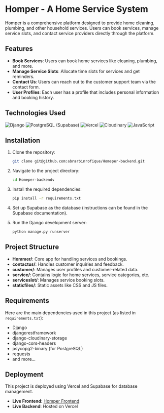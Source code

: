 # Homper - A Home Service System

Homper is a comprehensive platform designed to provide home cleaning, plumbing, and other household services. Users can book services, manage service slots, and contact service providers directly through the platform.

## Features

- **Book Services**: Users can book home services like cleaning, plumbing, and more.
- **Manage Service Slots**: Allocate time slots for services and get reminders.
- **Contact Us**: Users can reach out to the customer support team via the contact form.
- **User Profiles**: Each user has a profile that includes personal information and booking history.

## Technologies Used

![Django](https://img.shields.io/badge/Django-092E20?style=for-the-badge&logo=django&logoColor=white)
![PostgreSQL (Supabase)](https://img.shields.io/badge/PostgreSQL-316192?style=for-the-badge&logo=postgresql&logoColor=white)
![Vercel](https://img.shields.io/badge/Vercel-000000?style=for-the-badge&logo=vercel&logoColor=white)
![Cloudinary](https://img.shields.io/badge/Cloudinary-3448C5?style=for-the-badge&logo=cloudinary&logoColor=white)
![JavaScript](https://img.shields.io/badge/JavaScript-F7DF1E?style=for-the-badge&logo=javascript&logoColor=black)

## Installation

1. Clone the repository:
    ```bash
    git clone git@github.com:abrarbinrofique/Homeper-backend.git
    ```

2. Navigate to the project directory:
    ```bash
    cd Homeper-backendv
    ```

3. Install the required dependencies:
    ```bash
    pip install -r requirements.txt
    ```

4. Set up Supabase as the database (instructions can be found in the Supabase documentation).

5. Run the Django development server:
    ```bash
    python manage.py runserver
    ```

## Project Structure

- **Hommer/**: Core app for handling services and bookings.
- **contactus/**: Handles customer inquiries and feedback.
- **customer/**: Manages user profiles and customer-related data.
- **service/**: Contains logic for home services, service categories, etc.
- **serviceslot/**: Manages service booking slots.
- **staticfiles/**: Static assets like CSS and JS files.

## Requirements

Here are the main dependencies used in this project (as listed in `requirements.txt`):

- Django
- djangorestframework
- django-cloudinary-storage
- django-cors-headers
- psycopg2-binary (for PostgreSQL)
- requests
- and more...

## Deployment

This project is deployed using Vercel and Supabase for database management.

- **Live Frontend**: [Homper Frontend](https://abrarbinrofique.github.io/Homper-frontend/)
- **Live Backend**: Hosted on Vercel


